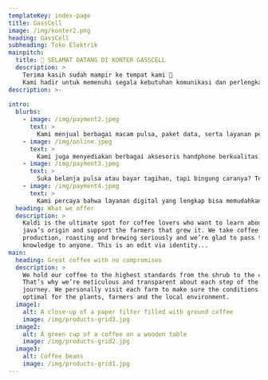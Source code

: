 ```yaml
---
templateKey: index-page
title: GassCell
image: /img/konter2.png
heading: GassCell
subheading: Toko Elektrik
mainpitch:
  title: 🏪 SELAMAT DATANG DI KONTER GASSCELL
  description: >
    Terima kasih sudah mampir ke tempat kami 🙏
    Kami hadir untuk memenuhi segala kebutuhan komunikasi dan perlengkapan ponsel Anda — dengan pelayanan yang cepat, ramah, dan harga yang bersahabat.
description: >-
 
intro:
  blurbs:
    - image: /img/payment2.jpeg
      text: >
        Kami menjual berbagai macam pulsa, paket data, serta layanan pembayaran digital seperti token listrik dan tagihan bulanan. Semua produk kami berasal dari distributor resmi untuk menjamin keaslian dan kecepatan transaksi. Kami juga menyediakan berbagai metode pembayaran, dari tunai hingga dompet digital. Hubungi kami atau kunjungi konter langsung untuk info terbaru dan promo menarik.
    - image: /img/online.jpeg
      text: >
        Kami juga menyediakan berbagai aksesoris handphone berkualitas, seperti charger, headset, casing, dan pelindung layar untuk berbagai tipe HP. Tidak peduli apakah Anda baru membeli handphone baru atau ingin memperbarui perlengkapan lama, di konter kami Anda akan menemukan aksesoris yang cocok dan fungsional. Semua produk dipilih dengan teliti untuk kenyamanan dan kepuasan Anda.
    - image: /img/payment3.jpeg
      text: >
        Suka belanja pulsa atau bayar tagihan, tapi bingung caranya? Tenang, kami siap bantu! Di konter kami, kamu bisa melakukan berbagai transaksi digital—mulai dari isi ulang pulsa, paket data, token listrik, hingga pembayaran e-wallet dan tagihan bulanan. Kamu juga bisa konsultasi langsung dengan staf kami jika masih belum paham cara pakainya. Datang langsung atau hubungi kami untuk panduan lengkap!
    - image: /img/payment4.jpeg
      text: >
        Kami percaya bahwa layanan digital yang lengkap bisa memudahkan semua orang. Karena itu, kami menyediakan berbagai metode pembayaran—mulai dari online banking, ATM, QRIS, hingga dompet digital. Konter kami juga menyediakan tempat nyaman buat nongkrong sambil nanya-nanya soal fitur terbaru dari aplikasi e-wallet, promo operator, atau tips digital lainnya. Yuk mampir, siapa tahu kamu nemu promo spesial juga!
  heading: What we offer
  description: >
    Kaldi is the ultimate spot for coffee lovers who want to learn about their
    java’s origin and support the farmers that grew it. We take coffee
    production, roasting and brewing seriously and we’re glad to pass that
    knowledge to anyone. This is an edit via identity...
main:
  heading: Great coffee with no compromises
  description: >
    We hold our coffee to the highest standards from the shrub to the cup.
    That’s why we’re meticulous and transparent about each step of the coffee’s
    journey. We personally visit each farm to make sure the conditions are
    optimal for the plants, farmers and the local environment.
  image1:
    alt: A close-up of a paper filter filled with ground coffee
    image: /img/products-grid3.jpg
  image2:
    alt: A green cup of a coffee on a wooden table
    image: /img/products-grid2.jpg
  image3:
    alt: Coffee beans
    image: /img/products-grid1.jpg
---
```

